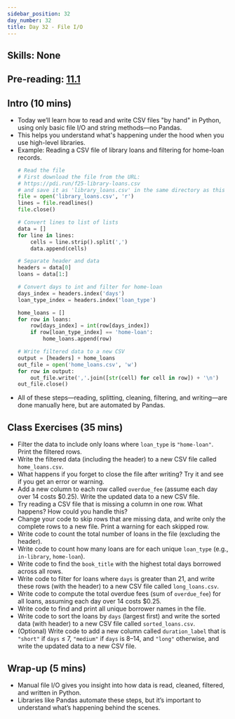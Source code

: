 ```yaml
---
sidebar_position: 32
day_number: 32
title: Day 32 - File I/O
---
```


## Skills: None

## Pre-reading: [11.1]({{DCIC_DOMAIN}}/python-fileio.html)

## Intro (10 mins)
- Today we’ll learn how to read and write CSV files "by hand" in Python, using only basic file I/O and string methods—no Pandas.
- This helps you understand what's happening under the hood when you use high-level libraries.
- Example: Reading a CSV file of library loans and filtering for home-loan records.
  ```python
  # Read the file
  # First download the file from the URL:
  # https://pdi.run/f25-library-loans.csv
  # and save it as 'library_loans.csv' in the same directory as this file.
  file = open('library_loans.csv', 'r')
  lines = file.readlines()
  file.close()

  # Convert lines to list of lists
  data = []
  for line in lines:
      cells = line.strip().split(',')
      data.append(cells)

  # Separate header and data
  headers = data[0]
  loans = data[1:]

  # Convert days to int and filter for home-loan
  days_index = headers.index('days')
  loan_type_index = headers.index('loan_type')

  home_loans = []
  for row in loans:
      row[days_index] = int(row[days_index])
      if row[loan_type_index] == 'home-loan':
          home_loans.append(row)

  # Write filtered data to a new CSV
  output = [headers] + home_loans
  out_file = open('home_loans.csv', 'w')
  for row in output:
      out_file.write(','.join([str(cell) for cell in row]) + '\n')
  out_file.close()
  ```
- All of these steps—reading, splitting, cleaning, filtering, and writing—are done manually here, but are automated by Pandas.

## Class Exercises (35 mins)
- Filter the data to include only loans where `loan_type` is `"home-loan"`. Print the filtered rows.
- Write the filtered data (including the header) to a new CSV file called `home_loans.csv`.
- What happens if you forget to close the file after writing? Try it and see if you get an error or warning.
- Add a new column to each row called `overdue_fee` (assume each day over 14 costs $0.25). Write the updated data to a new CSV file.
- Try reading a CSV file that is missing a column in one row. What happens? How could you handle this?
- Change your code to skip rows that are missing data, and write only the complete rows to a new file. Print a warning for each skipped row.
- Write code to count the total number of loans in the file (excluding the header).
- Write code to count how many loans are for each unique `loan_type` (e.g., `in-library`, `home-loan`).
- Write code to find the `book_title` with the highest total days borrowed across all rows.
- Write code to filter for loans where `days` is greater than 21, and write these rows (with the header) to a new CSV file called `long_loans.csv`.
- Write code to compute the total overdue fees (sum of `overdue_fee`) for all loans, assuming each day over 14 costs $0.25.
- Write code to find and print all unique borrower names in the file.
- Write code to sort the loans by `days` (largest first) and write the sorted data (with header) to a new CSV file called `sorted_loans.csv`.
- (Optional) Write code to add a new column called `duration_label` that is `"short"` if `days` ≤ 7, `"medium"` if `days` is 8–14, and `"long"` otherwise, and write the updated data to a new CSV file.

## Wrap-up (5 mins)
- Manual file I/O gives you insight into how data is read, cleaned, filtered, and written in Python.
- Libraries like Pandas automate these steps, but it’s important to understand what’s happening behind the scenes.
